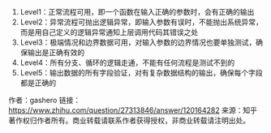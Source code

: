 1. Level1：正常流程可用，即一个函数在输入正确的参数时，会有正确的输出
2. Level2：异常流程可抛出逻辑异常，即输入参数有误时，不能抛出系统异常，而是用自己定义的逻辑异常通知上层调用代码其错误之处
3. Level3：极端情况和边界数据可用，对输入参数的边界情况也要单独测试，确保输出是正确有效的
4. Level4：所有分支、循环的逻辑走通，不能有任何流程是测试不到的
5. Level5：输出数据的所有字段验证，对有复杂数据结构的输出，确保每个字段都是正确的

作者：gashero
链接：https://www.zhihu.com/question/27313846/answer/120164282
来源：知乎
著作权归作者所有。商业转载请联系作者获得授权，非商业转载请注明出处。